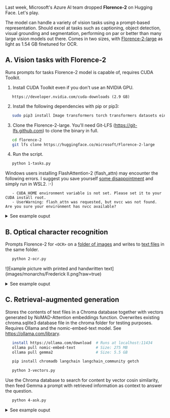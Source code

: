 Last week, Microsoft's Azure AI team dropped **Florence-2** on Hugging Face. Let's play.

The model can handle a variety of vision tasks using a prompt-based representation. Should excel at tasks such as captioning, object detection, visual grounding and segmentation, performing on par or better than many large vision models out there. Comes in two sizes, with [Florence-2-large](https://huggingface.co/microsoft/Florence-2-large) as light as 1.54 GB finetuned for OCR.


## A. Vision tasks with Florence-2

Runs prompts for tasks Florence-2 model is capable of, requires CUDA Toolkit.

1. Install CUDA Toolkit even if you don't use an NVIDIA GPU.
```
   https://developer.nvidia.com/cuda-downloads (2.9 GB)
``` 	
2. Install the following dependencies with pip or pip3:
```bash
   sudo pip3 install Image transformers torch transformers datasets einops timm flash_attn
```
3. Clone the Florence-2-large. You'll need Git-LFS (https://git-lfs.github.com) to clone the binary in full.
```bash
   cd florence-2
   git lfs clone https://huggingface.co/microsoft/Florence-2-large
```
4. Run the script.
```bash
   python 1-tasks.py
```

Windows users installing FlashAttention-2 (flash_attn) may encounter the following errors. I suggest you save 
yourself [some disappointment](https://github.com/Dao-AILab/flash-attention/issues/509) and simply run in WSL2. :-)
```
   - CUDA_HOME environment variable is not set. Please set it to your CUDA install root.
   - UserWarning: flash_attn was requested, but nvcc was not found.  Are you sure your environment has nvcc available?
```

<details><summary>See example ouput</summary>

#### Output
```
Loading model florence-2-large...


Task 1: Caption

{'<CAPTION>': '\nA green car parked in front of a yellow building.\n'}


Task 2: Detailed caption

{'<DETAILED_CAPTION>': '\nThe image shows a blue Volkswagen Beetle parked in front of a yellow building with two brown doors, surrounded by trees and a clear blue sky.\n'}


Task 3: More detailed caption

{'<MORE_DETAILED_CAPTION>': '\nThe image shows a vintage Volkswagen Beetle car parked on a cobblestone street in front of a yellow building with two wooden doors. The car is painted in a bright turquoise color and has a white stripe running along the side. It has two doors on either side of the car, one on top of the other, and a small window on the front. The building appears to be old and dilapidated, with peeling paint and crumbling walls. The sky is blue and there are trees in the background.\n'}


Task 4: Caption to phrase grounding

{'<CAPTION_TO_PHRASE_GROUNDING>': {'bboxes': [[34.880001068115234, 158.63999938964844, 583.3599853515625, 374.6399841308594], [0.3199999928474426, 4.079999923706055, 639.0399780273438, 305.03997802734375]], 'labels': ['A green car', 'a yellow building']}}


Task 5: Object detection

{'<OD>': {'bboxes': [[34.23999786376953, 160.0800018310547, 597.4400024414062, 371.7599792480469], [272.32000732421875, 242.1599884033203, 303.67999267578125, 246.95999145507812], [454.0799865722656, 276.7200012207031, 553.9199829101562, 370.79998779296875], [96.31999969482422, 280.55999755859375, 198.0800018310547, 371.2799987792969]], 'labels': ['car', 'door handle', 'wheel', 'wheel']}}


Task 6: Dense region captioning

{'<DENSE_REGION_CAPTION>': {'bboxes': [[43.5, 1.1355000734329224, 355.5, 722.5565185546875], [370.5, 104.0875015258789, 680.5, 720.2855224609375], [692.5, 104.0875015258789, 998.5, 720.2855224609375]], 'labels': ['Coca-Cola Premium Quality 330ml can', 'Coca Cola can 12 fl oz 355 ml', 'Coca Cola can 12 fl oz 355 ml']}}


Task 7: Region proposal

{'<REGION_PROPOSAL>': {'bboxes': [[43.5, 1.1355000734329224, 355.5, 722.5565185546875], [369.5, 104.0875015258789, 680.5, 720.2855224609375], [691.5, 104.0875015258789, 998.5, 720.2855224609375]], 'labels': ['', '', '']}}


Task 8: OCR

{'<OCR>': '\nI CAN HASCHEEZBURGER?ICANHASCHEEZEURGER.COM\n'}


Task 9: OCR with region

{'<OCR_WITH_REGION>': {'quad_boxes': [[62.653499603271484, 10.54699993133545, 196.96949768066406, 10.54699993133545, 196.96949768066406, 38.80500030517578, 62.653499603271484, 38.80500030517578], [28.528499603271484, 48.755001068115234, 234.09750366210938, 48.755001068115234, 234.09750366210938, 78.6050033569336, 28.528499603271484, 78.6050033569336], [2.5935001373291016, 386.6570129394531, 163.3905029296875, 386.6570129394531, 163.3905029296875, 396.60699462890625, 2.5935001373291016, 396.60699462890625]], 'labels': ['</s>I CAN HAS', 'CHEEZBURGER?', 'ICANHASCHEEZEURGER.COM C']}}

Done.
```
</details>

## B. Optical character recognition

Prompts Florence-2 for `<OCR>` on a [folder of images](images/monarchs/) and writes to [text files](images/texts/) in the same folder.

```bash
   python 2-ocr.py
```

![Example picture with printed and handwritten text](images/monarchs/Frederick II.png?raw=true)

<details><summary>See example ouput</summary>

#### Output
```
Loading model florence-2-large.
OCR on a folder of images:

images/monarchs/Charlemagne.png: Charlemagne, also known as Charles the Great, was King of the Franks and Lombards before becoming thefirst Holy Roman Emperor in 800. His reign is marked by the Carolinian Renaissance, a revival of art,culture, and learning based on classical models, which laid the foundations for medieval Europeancivilization.
images/monarchs/Charlemagne.txt: saved.

images/monarchs/Frederick II.png: Frederick II,KNOWN AS Frederick the Great,was King of Prussia who modernized the Prussian state and made it a majorEuropean power. He is celebrated for his military victories, patronage of thearts and philosophy, and his efforts to improve the legal and administrativesystems of Prussia, which set the stage for its rise in the 19th century.Source: Chal GPT + Patrick
images/monarchs/Frederick II.txt: saved.

images/monarchs/Henry VIII.png: Henry VIII was the King of England who is perhaps best known for his six marriages and his role in theseparation of the Church of England from the Roman Catholic Church. His reign was marked by significantchanges in religion, government, and society, including the dissolution of the monasteries and theestablishment of the Royal Navy.
images/monarchs/Henry VIII.txt: saved.

images/monarchs/Louis XIV.png: Known as the Sun King, Louis XIVreigned as King of France for 72years, the longest recorded of anymonarch in European history. Hisreign saw the expansion of frenchinfluence through a series of wars,the establishment of absolutemonarchy, and the construction ofthe opulent Palace of Versailles,symbolizing his power and grandeur.
images/monarchs/Louis XIV.txt: saved.

images/monarchs/William IV.png: William's House of Honoree in London, England in 1881. He was in 1882 in 1887. He married his children in 1818. In 1881, he married Princess Princess Princess Anne in 1884. The children in London in 1891 and 1891. He became a child in 1883. The child was born in London and became a princess in 1894. The mother of Queen Elizabeth II. The son of King George III. The Queen of England was born of England. The queen of England, the Queen of Scotland was born with her son of Great Britain.William's house of Honour in London. He succeeded his son of George II.The Queen's son of Britain. The King of England is born in England. He is born with his mother of England in England, and the Queen's mother of Scotland. The Prince of Wales was born to be born in Britain. William's son is born from England. His son of England and his mother is born to England. William was born from Britain.
images/monarchs/William IV.txt: saved.
```

</details>

## C. Retrieval-augmented generation

Stores the contents of text files in a Chroma database together with vectors generated by NoMAD-Attention embeddings function. Overwrites existing chroma.sqlite3 database file in the chroma folder for testing purposes. Requires Ollama and the nomic-embed-text model. See https://ollama.com/library.

```bash
   install https://ollama.com/download  # Runs at localhost:11434
   ollama pull nomic-embed-text         # Size: 275 MB
   ollama pull gemma2                   # Size: 5.5 GB

   pip install chromadb langchain langchain_community getch

   python 3-vectors.py
```

Use the Chroma database to search for content by vector cosin similarity, then feed Gemma a prompt with retrieved information as context to answer the question.

```bash
   python 4-ask.py
```

<details><summary>See example ouput</summary>

#### Output

```
python 3-vectors.py

   Removing existing chroma database folder.
   Storing documents with BERT (nomic-embed-text) embeddings in ./chroma/ folder.
   Documents stored.
```

File `./chroma/chroma.sqlite3` is created.

```
python 4-ask.py

   Answering questions on documents matching in Chroma database with GEMMA-2.
   Ask a question, press [CTRL+C] or [ENTER] without a question to quit.

   Ask: Can you give me a summary?

   Answer: The provided documents offer biographies of several European monarchs: Louis XIV of France, William IV of the United Kingdom, Henry VIII of England, Frederick II of Prussia, and Charlemagne.  Each document highlights their significant achievements, reign lengths, and lasting impacts on their respective countries and Europe.
```
```
   Ask: Please list them by name and birth year in the order of birth.

   Answer: Here is the list of monarchs by name and birth year, ordered from earliest to latest:

   1. **Charlemagne** (c. 742)
   2. **Louis XIV** (1638)
   3. **Frederick II** (1712)
   4. **William IV** (1765)
   5. **Henry VIII** (1491)
```
```
   Ask: Who established the Royal Navy?

   Answer: The context states that Henry VIII established the Royal Navy.
```
```
   Ask: Can you list well known aliases for monarchs?

   Answer: Here are some well-known aliases for monarchs from the provided text:

   * **Louis XIV:** The Sun King
   * **William IV:** The Sailor King
   * **Frederick II:** Frederick the Great
   * **Henry VIII:**  (While not an alias, he is often referred to as "Henry VIII")
   * **Charlemagne:** Charles the Great


   Let me know if you have any other questions!
```

</details>

